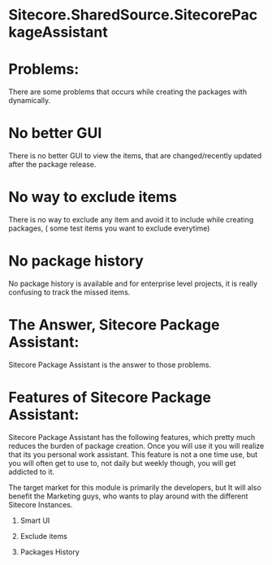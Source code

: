 # Sitecore.SharedSource.SitecorePackageAssistant

# Problems:
There are some problems that occurs while creating the packages with dynamically.

# No better GUI
There is no better GUI to view the items, that are changed/recently updated after the package release.
# No way to exclude items
There is no way to exclude any item and avoid it to include while creating packages, ( some test items you want to exclude everytime)
# No package history
No package history is available and for enterprise level projects, it is really confusing to track the missed items.

# The Answer, Sitecore Package Assistant:
Sitecore Package Assistant is the answer to those problems.


# Features of Sitecore Package Assistant:
Sitecore Package Assistant has the following features, which pretty much reduces the burden of package creation. Once you will use it you will realize that its you personal work assistant. This feature is not a one time use, but you will often get to use to, not daily but weekly though, you will get addicted to it.

The target market for this module is primarily the developers, but It will also benefit the Marketing guys, who wants to play around with the different Sitecore Instances.

1. Smart UI

2. Exclude items

3. Packages History
